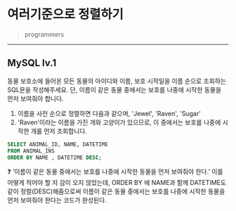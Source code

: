 # 여러기준으로 정렬하기

> programmers
> 

---

## MySQL lv.1

동물 보호소에 들어온 모든 동물의 아이디와 이름, 보호 시작일을 이름 순으로 조회하는 SQL문을 작성해주세요. 단, 이름이 같은 동물 중에서는 보호를 나중에 시작한 동물을 먼저 보여줘야 합니다.

1. 이름을 사전 순으로 정렬하면 다음과 같으며, 'Jewel', 'Raven', 'Sugar'
2. 'Raven'이라는 이름을 가진 개와 고양이가 있으므로, 이 중에서는 보호를 나중에 시작한 개를 먼저 조회합니다.

```sql
SELECT ANIMAL_ID, NAME, DATETIME
FROM ANIMAL_INS
ORDER BY NAME , DATETIME DESC;
```

<aside>
❓ ‘이름이 같은 동물 중에서는 보호를 나중에 시작한 동물을 먼저 보여줘야 한다.’ 이를 어떻게 적어야 할 지 감이 오지 않았는데, ORDER BY 에 NAME과 함께 DATETIME도 같이 정렬(DESC)해줌으로써 이름이 같은 동물 중에서는 보호를 나중에 시작한 동물을 먼저 보여줘야 한다는 코드가 완성된다.

</aside>